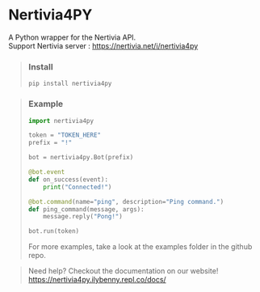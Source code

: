 # Nertivia4PY
A Python wrapper for the Nertivia API.  
Support Nertivia server : https://nertivia.net/i/nertivia4py

> ### Install
> ```
> pip install nertivia4py
> ```

> ### Example 
> ```python
> import nertivia4py
> 
> token = "TOKEN_HERE"
> prefix = "!"
> 
> bot = nertivia4py.Bot(prefix)
> 
> @bot.event
> def on_success(event):
>     print("Connected!")
> 
> @bot.command(name="ping", description="Ping command.")
> def ping_command(message, args):
>     message.reply("Pong!")
> 
> bot.run(token)
> ```  
> 
> For more examples, take a look at the examples folder in the github repo.

> Need help? Checkout the documentation on our website!
> https://nertivia4py.ilybenny.repl.co/docs/
